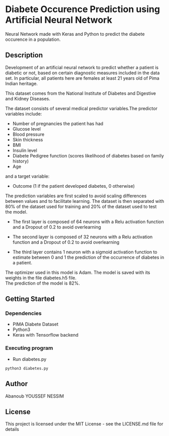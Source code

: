#  Diabete Occurence Prediction using Artificial Neural Network 

Neural Network made with Keras and Python to predict the diabete occurence in a population.



## Description


Development of an artificial neural network to predict whether a patient is diabetic or not, based on certain diagnostic measures included in the data set.  In particular, all patients here are females at least 21 years old of Pima Indian heritage.  

This dataset comes from the National Institute of Diabetes and Digestive and Kidney Diseases.

The dataset consists of several medical predictor variables.The predictor variables include:

* Number of pregnancies the patient has had
* Glucose level
* Blood pressure
* Skin thickness
* BMI
* Insulin level
* Diabete Pedigree function (scores likelihood of diabetes based on family history)
* Age

and a target variable:
* Outcome (1 if the patient developed diabetes, 0 otherwise)  


The prediction variables are first scaled to avoid scaling differences between values and to facilitate learning.
The dataset is then separated with 80% of the dataset used for training and 20% of the dataset used to test the model.  


* The first layer is composed of 64 neurons with a Relu activation function and a Dropout of 0.2 to avoid overlearning  


* The second layer is composed of 32 neurons with a Relu activation function and a Dropout of 0.2 to avoid overlearning  

* The third layer contains 1 neuron with a sigmoid activation function to estimate between 0 and 1 the prediction of the occurrence of diabetes in a patient. 


The optimizer used in this model is Adam.
The model is saved with its weights in the file diabetes.h5 file.  
The prediction of the model is 82%.

## Getting Started

### Dependencies

* PIMA Diabete Dataset
* Python3
* Keras with Tensorflow backend


### Executing program

* Run diabetes.py
```
python3 diabetes.py
```


## Author

Abanoub YOUSSEF NESSIM

## License

This project is licensed under the MIT License - see the LICENSE.md file for details


